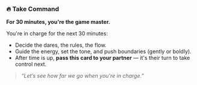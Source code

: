 ### 🔥 Take Command  
**For 30 minutes, you're the game master.**

You're in charge for the next 30 minutes:

- Decide the dares, the rules, the flow.
- Guide the energy, set the tone, and push boundaries (gently or boldly).
- After time is up, **pass this card to your partner** — it's their turn to take control next.

> *“Let’s see how far we go when you're in charge.”*
